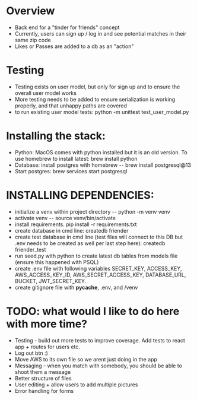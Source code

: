 # Overview
* Back end for a "tinder for friends" concept
* Currently, users can sign up / log in and see potential matches in their same zip code
* Likes or Passes are added to a db as an "action"

# Testing
* Testing exists on user model, but only for sign up and to ensure the overall user model works
* More testing needs to be added to ensure serialization is working properly, and that unhappy paths are covered
* to run existing user model tests:  python -m unittest test_user_model.py

# Installing the stack:
* Python: MacOS comes with python installed but it is an old version. To use homebrew to install latest: brew install python
* Database: install postgres with homebrew -- brew install postgresql@13
* Start postgres: brew services start postgresql

# INSTALLING DEPENDENCIES:
* initialize a venv within project directory -- python -m venv venv
* activate venv -- source venv/bin/activate
* install requirements. pip install -r requirements.txt
* create database in cmd line: createdb friender
* create test database in cmd line (test files will connect to this DB but .env needs to be created as well per last step here): createdb friender_test
* run seed.py with python to create latest db tables from models file (ensure this happened with PSQL)
* create .env file with following variables SECRET_KEY, ACCESS_KEY, AWS_ACCESS_KEY_ID, AWS_SECRET_ACCESS_KEY, DATABASE_URL, BUCKET, JWT_SECRET_KEY. 
* create gitignore file with __pycache__, .env, and /venv

# TODO: what would I like to do here with more time?
* Testing - build out more tests to improve coverage. Add tests to react app + routes for users etc. 
* Log out btn :)
* Move AWS to its own file so we arent just doing in the app
* Messaging - when you match with somebody, you should be able to shoot them a message
* Better structure of files
* User editing + allow users to add multiple pictures
* Error handling for forms